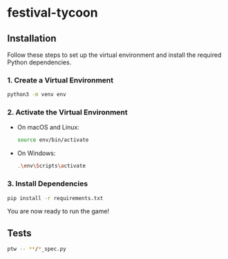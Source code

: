 # festival-tycoon

## Installation

Follow these steps to set up the virtual environment and install the required Python dependencies.

### 1. Create a Virtual Environment

```bash
python3 -m venv env
```

### 2. Activate the Virtual Environment

- On macOS and Linux:
    ```bash
    source env/bin/activate
    ```
- On Windows:
    ```bash
    .\env\Scripts\activate
    ```

### 3. Install Dependencies

```bash
pip install -r requirements.txt
```

You are now ready to run the game!

## Tests

```bash
ptw -- **/*_spec.py
```
